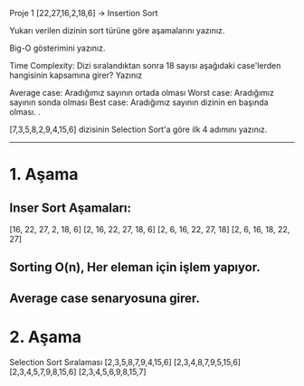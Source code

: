 Proje 1
[22,27,16,2,18,6] -> Insertion Sort

Yukarı verilen dizinin sort türüne göre aşamalarını yazınız.

Big-O gösterimini yazınız.

Time Complexity: Dizi sıralandıktan sonra 18 sayısı aşağıdaki case'lerden hangisinin kapsamına girer? Yazınız

Average case: Aradığımız sayının ortada olması
Worst case: Aradığımız sayının sonda olması
Best case: Aradığımız sayının dizinin en başında olması.
.



[7,3,5,8,2,9,4,15,6] dizisinin Selection Sort'a göre ilk 4 adımını yazınız.

------------------------------------------------------------------------------------
# 1. Aşama
## Inser Sort Aşamaları:
[16, 22, 27, 2, 18, 6]
  [2, 16, 22, 27, 18, 6]
    [2, 6, 16, 22, 27, 18]
      [2, 6, 16, 18, 22, 27]
      
## Sorting O(n), Her eleman için işlem yapıyor.


## Average case senaryosuna girer.

# 2. Aşama
Selection Sort Sıralaması
[2,3,5,8,7,9,4,15,6]
[2,3,4,8,7,9,5,15,6]
[2,3,4,5,7,9,8,15,6]
[2,3,4,5,6,9,8,15,7]
